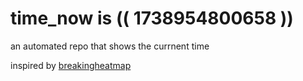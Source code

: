 # time_now is (( 1738954800658 ))

an automated repo that shows the currnent time

inspired by [breakingheatmap](https://github.com/breakingheatmap/breakingheatmap)